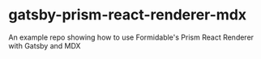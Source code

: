 # gatsby-prism-react-renderer-mdx
An example repo showing how to use Formidable's Prism React Renderer with Gatsby and MDX
